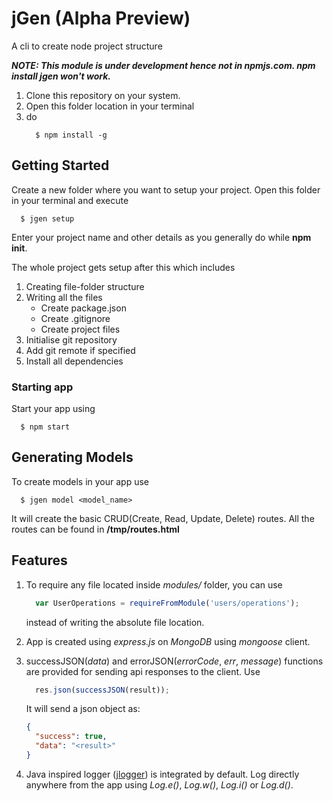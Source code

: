 # jGen (Alpha Preview)
A cli to create node project structure

***NOTE:
  This module is under development hence not in npmjs.com. npm install jgen won't work.***

  1) Clone this repository on your system.
  2) Open this folder location in your terminal
  3) do
        ```
          $ npm install -g
        ```


## Getting Started
Create a new folder where you want to setup your project.
Open this folder in your terminal and execute

```shell
  $ jgen setup
```

Enter your project name and other details as you generally do while **npm init**.

The whole project gets setup after this which includes

1. Creating file-folder structure
2. Writing all the files
    * Create package.json
    * Create .gitignore
    * Create project files
3. Initialise git repository
4. Add git remote if specified
5. Install all dependencies

### Starting app
Start your app using
```
  $ npm start
```

## Generating Models
To create models in your app use
```
  $ jgen model <model_name>
```

It will create the basic CRUD(Create, Read, Update, Delete) routes. All the routes can be found in **/tmp/routes.html**

## Features
1. To require any file located inside *modules/* folder, you can use
    ```js
      var UserOperations = requireFromModule('users/operations');
    ```
    instead of writing the absolute file location.

2. App is created using *express.js* on *MongoDB* using *mongoose* client.
3. successJSON(*data*) and errorJSON(*errorCode*, *err*, *message*) functions are provided for sending api responses to the     client. Use
    ```js
      res.json(successJSON(result));
    ```
    It will send a json object as:

    ```json
    {
      "success": true,
      "data": "<result>"
    }
    ```
4. Java inspired logger (<a href="https://www.npmjs.com/package/jlogger">jlogger</a>) is integrated by default. Log directly anywhere from the app using *Log.e()*, *Log.w()*, *Log.i()* or *Log.d()*.
